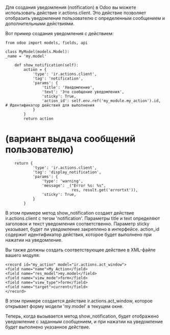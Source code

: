 Для создания уведомления (notification) в Odoo вы можете использовать действие ir.actions.client. 
Это действие позволяет отобразить уведомление пользователю с определенным сообщением и дополнительными действиями.

Вот пример создания уведомления с действием:

    from odoo import models, fields, api
    
    class MyModel(models.Model):
    _name = 'my.model'
    
        def show_notification(self):
            action = {
                'type': 'ir.actions.client',
                'tag': 'notification',
                'params': {
                    'title': 'Уведомление',
                    'text': 'Это сообщение уведомления',
                    'sticky': True,
                    'action_id': self.env.ref('my_module.my_action').id,  # Идентификатор действия для выполнения
                }
            }
            return action

# (вариант выдача сообщений пользователю)

        return {
                'type': 'ir.actions.client',
                'tag': 'display_notification',
                'params': {
                    'type': 'warning',
                    'message': _("Error %s: %s",
                                 res, result.get('errortxt')),
                    'sticky': True,
                }
            }

В этом примере метод show_notification создает действие ir.actions.client с тегом 'notification'. Параметры title и text
определяют заголовок и текст уведомления соответственно. Параметр sticky указывает, будет ли уведомление закреплено в
интерфейсе. action_id содержит идентификатор действия, которое будет выполнено при нажатии на уведомление.

Вы также должны создать соответствующее действие в XML-файле вашего модуля:

    <record id="my_action" model="ir.actions.act_window">
    <field name="name">My Action</field>
    <field name="res_model">my.model</field>
    <field name="view_mode">form</field>
    <field name="view_type">form</field>
    <field name="target">current</field>
    </record>

В этом примере создается действие ir.actions.act_window, которое открывает форму модели 'my.model' в текущем окне.

Теперь, когда вызывается метод show_notification, будет отображено уведомление с заданным сообщением, и при нажатии на
уведомление будет выполнено указанное действие.